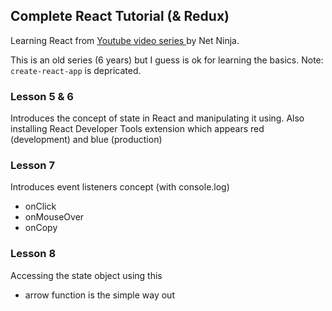 ## Complete React Tutorial (& Redux)

Learning React from <a href="https://www.youtube.com/watch?v=OxIDLw0M-m0&list=PL4cUxeGkcC9ij8CfkAY2RAGb-tmkNwQHG"> Youtube video series </a> by Net Ninja.

This is an old series (6 years) but I guess is ok for learning the basics.
Note: `create-react-app` is depricated.


### Lesson 5 & 6
Introduces the concept of state in React and manipulating it using.
Also installing React Developer Tools extension which appears red  (development) and blue (production)

### Lesson 7
Introduces event listeners concept (with console.log)
- onClick
- onMouseOver
- onCopy

### Lesson 8
Accessing the state object using this
- arrow function is the simple way out